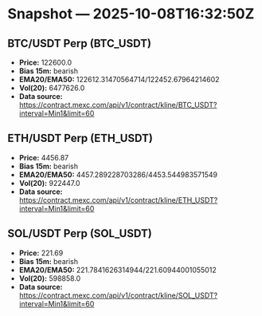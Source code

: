 # Snapshot — 2025-10-08T16:32:50Z

## BTC/USDT Perp (BTC_USDT)
- **Price:** 122600.0
- **Bias 15m:** bearish
- **EMA20/EMA50:** 122612.31470564714/122452.67964214602
- **Vol(20):** 6477626.0
- **Data source:** https://contract.mexc.com/api/v1/contract/kline/BTC_USDT?interval=Min1&limit=60

## ETH/USDT Perp (ETH_USDT)
- **Price:** 4456.87
- **Bias 15m:** bearish
- **EMA20/EMA50:** 4457.289228703286/4453.544983571549
- **Vol(20):** 922447.0
- **Data source:** https://contract.mexc.com/api/v1/contract/kline/ETH_USDT?interval=Min1&limit=60

## SOL/USDT Perp (SOL_USDT)
- **Price:** 221.69
- **Bias 15m:** bearish
- **EMA20/EMA50:** 221.7841626314944/221.60944001055012
- **Vol(20):** 598858.0
- **Data source:** https://contract.mexc.com/api/v1/contract/kline/SOL_USDT?interval=Min1&limit=60

